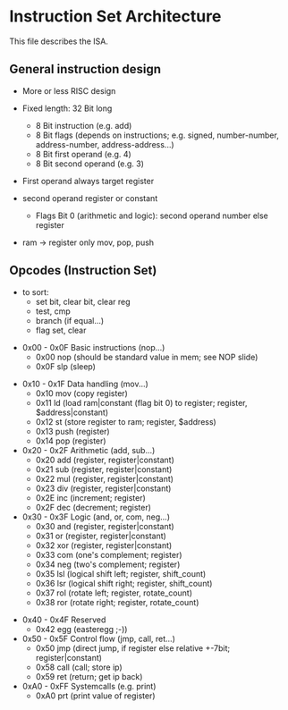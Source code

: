 # Instruction Set Architecture
This file describes the ISA.

## General instruction design
* More or less RISC design
* Fixed length: 32 Bit long
    * 8 Bit instruction (e.g. add)
    * 8 Bit flags (depends on instructions; e.g. signed, number-number, address-number, address-address...)
    * 8 Bit first operand (e.g. 4)
    * 8 Bit second operand (e.g. 3)

* First operand always target register
* second operand register or constant
    * Flags Bit 0 (arithmetic and logic): second operand number else register
* ram -> register only mov, pop, push

## Opcodes (Instruction Set)
* to sort:
    * set bit, clear bit, clear reg
    * test, cmp
    * branch (if equal...)
    * flag set, clear

- 0x00 - 0x0F       Basic instructions (nop...)
    + 0x00            nop (should be standard value in mem; see NOP slide)
    - 0x0F            slp (sleep)
+ 0x10 - 0x1F       Data handling (mov...)
    + 0x10            mov (copy register)
    + 0x11            ld  (load ram|constant (flag bit 0) to register; register, $address|constant)
    + 0x12            st  (store register to ram; register, $address)
    + 0x13            push (register)
    + 0x14            pop (register)
+ 0x20 - 0x2F       Arithmetic (add, sub...)
    + 0x20            add (register, register|constant)
    + 0x21            sub (register, register|constant)
    + 0x22            mul (register, register|constant)
    + 0x23            div (register, register|constant)
    + 0x2E            inc (increment; register)
    + 0x2F            dec (decrement; register)
+ 0x30 - 0x3F       Logic (and, or, com, neg...)
    + 0x30            and (register, register|constant)
    + 0x31            or  (register, register|constant)
    + 0x32            xor (register, register|constant)
    + 0x33            com (one's complement; register)
    + 0x34            neg (two's complement; register)
    + 0x35            lsl (logical shift left; register, shift_count)
    + 0x36            lsr (logical shift right; register, shift_count)
    + 0x37            rol (rotate left; register, rotate_count)
    + 0x38            ror (rotate right; register, rotate_count)
- 0x40 - 0x4F       Reserved
    - 0x42            egg (easteregg ;-))
- 0x50 - 0x5F       Control flow (jmp, call, ret...)
    + 0x50            jmp (direct jump, if register else relative +-7bit; register|constant)
    - 0x58            call (call; store ip)
    - 0x59            ret (return; get ip back)
- 0xA0 - 0xFF       Systemcalls (e.g. print)
    + 0xA0            prt (print value of register)







